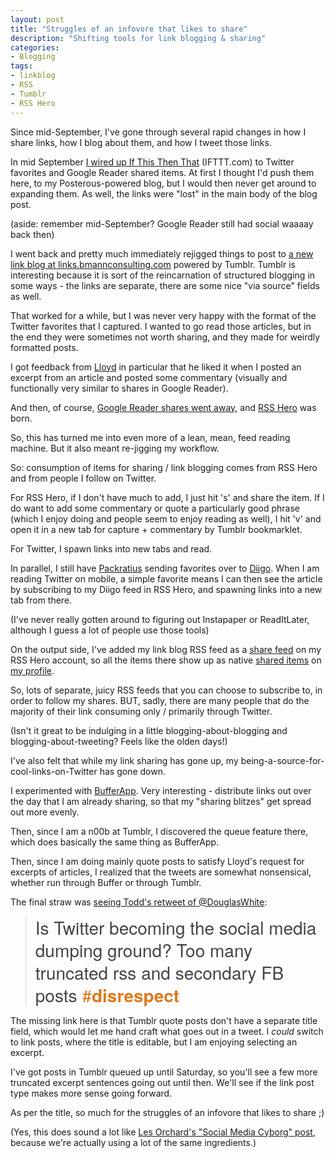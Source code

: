 ```yaml
---
layout: post
title: "Struggles of an infovore that likes to share"
description: "Shifting tools for link blogging & sharing"
categories:
- Blogging
tags:
- linkblog
- RSS
- Tumblr
- RSS Hero
---
```

Since mid-September, I've gone through several rapid changes in how I share links, how I blog about them, and how I tweet those links.

In mid September <a href="http://blog.bmannconsulting.com/link-blogging-with-if-this-then-that-iftttcom">I wired up If This Then That</a> (IFTTT.com) to Twitter favorites and Google Reader shared items. At first I thought I'd push them here, to my Posterous-powered blog, but I would then never get around to expanding them. As well, the links were "lost" in the main body of the blog post.

(aside: remember mid-September? Google Reader still had social waaaay back then)

I went back and pretty much immediately rejigged things to post to <a href="http://links.bmannconsulting.com">a new link blog at <a href="http://links.bmannconsulting.com">links.bmannconsulting.com</a></a> powered by Tumblr. Tumblr is interesting because it is sort of the reincarnation of structured blogging in some ways - the links are separate, there are some nice "via source" fields as well.

That worked for a while, but I was never very happy with the format of the Twitter favorites that I captured. I wanted to go read those articles, but in the end they were sometimes not worth sharing, and they made for weirdly formatted posts.

I got feedback from <a href="http://foolswisdom.com/">Lloyd</a> in particular that he liked it when I posted an excerpt from an article and posted some commentary (visually and functionally very similar to shares in Google Reader).

And then, of course, <a href="http://blog.bmannconsulting.com/will-google-destroy-the-google-reader-ecosyst">Google Reader shares went away</a>, and <a href="http://rsshero.com">RSS Hero</a> was born.

So, this has turned me into even more of a lean, mean, feed reading machine. But it also meant re-jigging my workflow.

So: consumption of items for sharing / link blogging comes from RSS Hero and from people I follow on Twitter.

For RSS Hero, if I don't have much to add, I just hit 's' and share the item. If I do want to add some commentary or quote a particularly good phrase (which I enjoy doing and people seem to enjoy reading as well), I hit 'v' and open it in a new tab for capture + commentary by Tumblr bookmarklet.

For Twitter, I spawn links into new tabs and read.

In parallel, I still have <a href="http://packrati.us">Packratius</a> sending favorites over to <a href="http://diigo.com">Diigo</a>. When I am reading Twitter on mobile, a simple favorite means I can then see the article by subscribing to my Diigo feed in RSS Hero, and spawning links into a new tab from there.

(I've never really gotten around to figuring out Instapaper or ReadItLater, although I guess a lot of people use those tools)

On the output side, I've added my link blog RSS feed as a <a href="http://blog.rsshero.com/post/13413025548/share-feeds">share feed</a> on my RSS Hero account, so all the items there show up as native <a href="http://blog.rsshero.com/post/13388765211/feature-shared-items">shared items</a> on <a href="http://www.rsshero.com/users/boris/shared_items">my profile</a>.

So, lots of separate, juicy RSS feeds that you can choose to subscribe to, in order to follow my shares. BUT, sadly, there are many people that do the majority of their link consuming only / primarily through Twitter.

(Isn't it great to be indulging in a little blogging-about-blogging and blogging-about-tweeting? Feels like the olden days!)

I've also felt that while my link sharing has gone up, my being-a-source-for-cool-links-on-Twitter has gone down.

I experimented with <a href="http://bufferapp.com/">BufferApp</a>. Very interesting - distribute links out over the day that I am already sharing, so that my "sharing blitzes" get spread out more evenly.

Then, since I am a n00b at Tumblr, I discovered the queue feature there, which does basically the same thing as BufferApp.

Then, since I am doing mainly quote posts to satisfy Lloyd's request for excerpts of articles, I realized that the tweets are somewhat nonsensical, whether run through Buffer or through Tumblr.

The final straw was <a href="https://twitter.com/#!/corvustweets/status/142480502492889089">seeing Todd's retweet of @DouglasWhite</a>:

<blockquote>
	<p><span style="color:#444444;font-family:Georgia, Palatino, Helvetica Neue, Helvetica, Arial, sans-serif;font-size:28px;line-height:36px;">Is Twitter becoming the social media dumping ground? Too many truncated rss and secondary FB posts&nbsp;</span><a href="https://twitter.com/#!/search?q=%23disrespect" class="  twitter-hashtag pretty-link" title="#disrespect" rel="nofollow" style="color:#de791c;text-decoration:none;font-family:Georgia, Palatino, Helvetica Neue, Helvetica, Arial, sans-serif;font-size:28px;line-height:36px;text-align:left;padding:0;margin:0;">#<strong style="padding:0;margin:0;">disrespect</strong></a></p>
</blockquote>

The missing link here is that Tumblr quote posts don't have a separate title field, which would let me hand craft what goes out in a tweet. I *could* switch to link posts, where the title is editable, but I am enjoying selecting an excerpt.

I've got posts in Tumblr queued up until Saturday, so you'll see a few more truncated excerpt sentences going out until then. We'll see if the link post type makes more sense going forward.

As per the title, so much for the struggles of an infovore that likes to share ;)

(Yes, this does sound a lot like <a href="http://decafbad.com/blog/2011/11/04/social-media-cyborg">Les Orchard's "Social Media Cyborg" post</a>, because we're actually using a lot of the same ingredients.)
